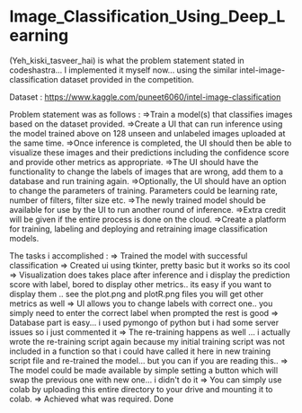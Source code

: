 # Image_Classification_Using_Deep_Learning
(Yeh_kiski_tasveer_hai) is what the problem statement stated in codeshastra... I implemented it myself now... using the similar intel-image-classification dataset provided in the competition.

  Dataset : https://www.kaggle.com/puneet6060/intel-image-classification

Problem statement was as follows : 
  =>Train a model(s) that classifies images based on the dataset provided. 
  =>Create a UI that can run inference using the model trained above on 128 unseen and unlabeled images uploaded at the same time.
  =>Once inference is completed, the UI should then be able to visualize these images and their predictions including the 
  confidence score and provide other metrics as appropriate.
  =>The UI should have the functionality to change the labels of images that are wrong, add them to a database and run
  training again.
  =>Optionally, the UI should have an option to change the parameters of training. Parameters could be learning rate,
  number of filters, filter size etc.
  =>The newly trained model should be available for use by the UI to run another round of inference.
  =>Extra credit will be given if the entire process is done on the cloud.
  =>Create a platform for training, labeling and deploying and retraining image classification models.

The tasks i accomplished :
=> Trained the model with successful classification
=> Created ui using tkinter, pretty basic but it works so its cool
=> Visualization does takes place after inference and i display the prediction score with label, bored to display other metrics.. its easy if you want to display them .. see the plot.png and plotR.png files you will get other metrics as well
=> UI allows you to change labels with correct one.. you simply need to enter the correct label when prompted the rest is good
=> Database part is easy... i used pymongo of python but i had some server issues so i just commented it
=> The re-training happens as well ... i actually wrote the re-training script again because my initial training script was not included in a function so that i could have called it here in new training script file and re-trained the model... but you can if you are reading this..
=> The model could be made available by simple setting a button which will swap the previous one with new one... i didn't do it
=> You can simply use colab by uploading this entire directory to your drive and mounting it to colab.
=> Achieved what was required. Done
